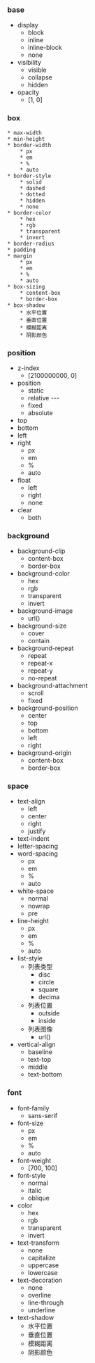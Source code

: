 ### base
* display
    * block
    * inline
    * inline-block
    * none
* visibility
    * visible
    * collapse
    * hidden
* opacity
    * [1, 0]

### box
    * max-width
    * min-height
    * border-width
        * px
        * em
        * %
        * auto
    * border-style
        * solid
        * dashed
        * dotted
        * hidden
        * none
    * border-color
        * hex
        * rgb
        * transparent
        * invert
    * border-radius
    * padding
    * margin
        * px
        * em
        * %
        * auto
    * box-sizing
        * content-box
        * border-box
    * box-shadow
        * 水平位置
        * 垂直位置
        * 模糊距离
        * 阴影颜色

### position
* z-index
    * [2100000000, 0]
* position
    * static
    * relative ---
    * fixed
    * absolute
* top
* bottom
* left
* right
    * px
    * em
    * %
    * auto
* float
    * left
    * right
    * none
* clear
    * both

### background
* background-clip
    * content-box
    * border-box
* background-color
    * hex
    * rgb
    * transparent
    * invert
* background-image
    * url()
* background-size
    * cover
    * contain
* background-repeat
    * repeat
    * repeat-x
    * repeat-y
    * no-repeat
* background-attachment
    * scroll
    * fixed
* background-position
    * center
    * top
    * bottom
    * left
    * right
* background-origin
    * content-box
    * border-box

### space
* text-align
    * left
    * center
    * right
    * justify
* text-indent
* letter-spacing
* word-spacing
    * px
    * em
    * %
    * auto
* white-space
    * normal
    * nowrap
    * pre
* line-height
    * px
    * em
    * %
    * auto
* list-style
    * 列表类型
        * disc
        * circle
        * square
        * decima
    * 列表位置
        * outside
        * inside
    * 列表图像
        * url()
* vertical-align
    * baseline
    * text-top
    * middle
    * text-bottom

### font
* font-family
    * sans-serif
* font-size
    * px
    * em
    * %
    * auto
* font-weight
    * [700, 100]
* font-style
    * normal
    * italic
    * oblique
* color
    * hex
    * rgb
    * transparent
    * invert
* text-transform
    * none
    * capitalize
    * uppercase
    * lowercase
* text-decoration
    * none
    * overline
    * line-through
    * underline
* text-shadow
    * 水平位置
    * 垂直位置
    * 模糊距离
    * 阴影颜色
